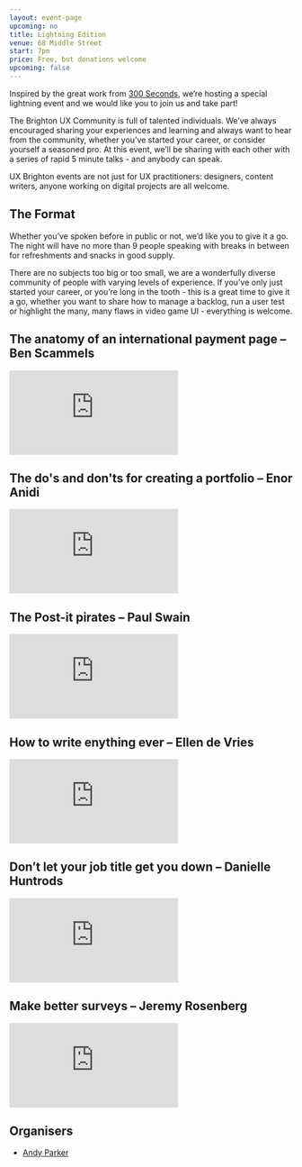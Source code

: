```yaml
---
layout: event-page
upcoming: no
title: Lightning Edition
venue: 68 Middle Street
start: 7pm
price: Free, but donations welcome
upcoming: false
---
```


Inspired by the great work from [300 Seconds](300seconds.co.uk), we’re hosting a special lightning event and we would like you to join us and take part!

The Brighton UX Community is full of talented individuals. We’ve always encouraged sharing your experiences and learning and always want to hear from the community, whether you’ve started your career, or consider yourself a seasoned pro. At this event, we’ll be sharing with each other with a series of rapid 5 minute talks - and anybody can speak.

UX Brighton events are not just for UX practitioners: designers, content writers, anyone working on digital projects are all welcome.

## The Format
Whether you’ve spoken before in public or not, we’d like you to give it a go. The night will have no more than 9 people speaking with breaks in between for refreshments and snacks in good supply.

There are no subjects too big or too small, we are a wonderfully diverse community of people with varying levels of experience. If you’ve only just started your career, or you’re long in the tooth - this is a great time to give it a go, whether you want to share how to manage a backlog, run a user test or highlight the many, many flaws in video game UI - everything is welcome.

##  The anatomy of an international payment page – Ben Scammels
<div class="responsive-height-limiter"><div class="embed-container vga"><iframe src="https://www.youtube.com/embed/cwhX8TMM8Eo" frameborder="0" scrolling="no" allowfullscreen></iframe></div></div>

## The do's and don'ts for creating a portfolio – Enor Anidi
<div class="responsive-height-limiter"><div class="embed-container vga"><iframe src="https://www.youtube.com/embed/3c0X0SbDWiM" frameborder="0" scrolling="no" allowfullscreen></iframe></div></div>

## The Post-it pirates – Paul Swain
<div class="responsive-height-limiter"><div class="embed-container vga"><iframe src="https://www.youtube.com/embed/jcwPAvC7rKw" frameborder="0" scrolling="no" allowfullscreen></iframe></div></div>

## How to write enything ever – Ellen de Vries
<div class="responsive-height-limiter"><div class="embed-container vga"><iframe src="https://www.youtube.com/embed/OADqjKuJNyU" frameborder="0" scrolling="no" allowfullscreen></iframe></div></div>

## Don’t let your job title get you down – Danielle Huntrods
<div class="responsive-height-limiter"><div class="embed-container vga"><iframe src="https://www.youtube.com/embed/vHte5BUfVQs" frameborder="0" scrolling="no" allowfullscreen></iframe></div></div>

## Make better surveys – Jeremy Rosenberg
<div class="responsive-height-limiter"><div class="embed-container vga"><iframe src="https://www.youtube.com/embed/f0Qq2MX48w0" frameborder="0" scrolling="no" allowfullscreen></iframe></div></div>

## Organisers

- <a href="https://twitter.com/theavangelist">Andy Parker</a>
